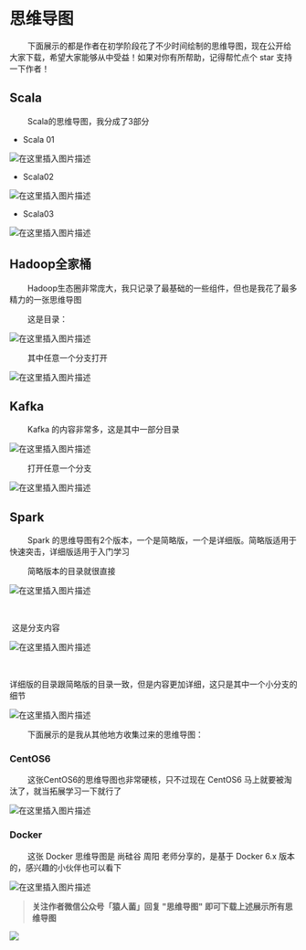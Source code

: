 # 思维导图

&nbsp;&nbsp;&nbsp;&nbsp;&nbsp;&nbsp;&nbsp;&nbsp;下面展示的都是作者在初学阶段花了不少时间绘制的思维导图，现在公开给大家下载，希望大家能够从中受益！如果对你有所帮助，记得帮忙点个 star 支持一下作者！



## Scala

&nbsp;&nbsp;&nbsp;&nbsp;&nbsp;&nbsp;&nbsp;&nbsp;Scala的思维导图，我分成了3部分

- Scala 01 



![在这里插入图片描述](https://img-blog.csdnimg.cn/2021021716181589.png?,type_ZmFuZ3poZW5naGVpdGk,shadow_10,text_aHR0cHM6Ly9ibG9nLmNzZG4ubmV0L3dlaXhpbl80NDMxODgzMA==,size_16,color_FFFFFF,t_70)



- Scala02

![在这里插入图片描述](https://img-blog.csdnimg.cn/20210217162117317.png?,type_ZmFuZ3poZW5naGVpdGk,shadow_10,text_aHR0cHM6Ly9ibG9nLmNzZG4ubmV0L3dlaXhpbl80NDMxODgzMA==,size_16,color_FFFFFF,t_70)



- Scala03

![在这里插入图片描述](https://img-blog.csdnimg.cn/202102181033201.png?,type_ZmFuZ3poZW5naGVpdGk,shadow_10,text_aHR0cHM6Ly9ibG9nLmNzZG4ubmV0L3dlaXhpbl80NDMxODgzMA==,size_16,color_FFFFFF,t_70)



## Hadoop全家桶


&nbsp;&nbsp;&nbsp;&nbsp;&nbsp;&nbsp;&nbsp;&nbsp;Hadoop生态圈非常庞大，我只记录了最基础的一些组件，但也是我花了最多精力的一张思维导图

&nbsp;&nbsp;&nbsp;&nbsp;&nbsp;&nbsp;&nbsp;&nbsp;这是目录：

![在这里插入图片描述](https://img-blog.csdnimg.cn/20210217162507145.png?,type_ZmFuZ3poZW5naGVpdGk,shadow_10,text_aHR0cHM6Ly9ibG9nLmNzZG4ubmV0L3dlaXhpbl80NDMxODgzMA==,size_16,color_FFFFFF,t_70)



&nbsp;&nbsp;&nbsp;&nbsp;&nbsp;&nbsp;&nbsp;&nbsp;其中任意一个分支打开

![在这里插入图片描述](https://img-blog.csdnimg.cn/202102171623452.png?,type_ZmFuZ3poZW5naGVpdGk,shadow_10,text_aHR0cHM6Ly9ibG9nLmNzZG4ubmV0L3dlaXhpbl80NDMxODgzMA==,size_16,color_FFFFFF,t_70)




## Kafka

&nbsp;&nbsp;&nbsp;&nbsp;&nbsp;&nbsp;&nbsp;&nbsp;Kafka 的内容非常多，这是其中一部分目录



![在这里插入图片描述](https://img-blog.csdnimg.cn/20210217163611699.png?,type_ZmFuZ3poZW5naGVpdGk,shadow_10,text_aHR0cHM6Ly9ibG9nLmNzZG4ubmV0L3dlaXhpbl80NDMxODgzMA==,size_16,color_FFFFFF,t_70)

&nbsp;&nbsp;&nbsp;&nbsp;&nbsp;&nbsp;&nbsp;&nbsp;打开任意一个分支



![在这里插入图片描述](https://img-blog.csdnimg.cn/20210217163703957.png?,type_ZmFuZ3poZW5naGVpdGk,shadow_10,text_aHR0cHM6Ly9ibG9nLmNzZG4ubmV0L3dlaXhpbl80NDMxODgzMA==,size_16,color_FFFFFF,t_70)



## Spark

&nbsp;&nbsp;&nbsp;&nbsp;&nbsp;&nbsp;&nbsp;&nbsp;Spark 的思维导图有2个版本，一个是简略版，一个是详细版。简略版适用于快速突击，详细版适用于入门学习

&nbsp;&nbsp;&nbsp;&nbsp;&nbsp;&nbsp;&nbsp;&nbsp;简略版本的目录就很直接



![在这里插入图片描述](https://img-blog.csdnimg.cn/20210217164321223.png?,type_ZmFuZ3poZW5naGVpdGk,shadow_10,text_aHR0cHM6Ly9ibG9nLmNzZG4ubmV0L3dlaXhpbl80NDMxODgzMA==,size_16,color_FFFFFF,t_70)

&nbsp;&nbsp;&nbsp;&nbsp;&nbsp;&nbsp;&nbsp;&nbsp;

​         这是分支内容



![在这里插入图片描述](https://img-blog.csdnimg.cn/20210217164425578.png?,type_ZmFuZ3poZW5naGVpdGk,shadow_10,text_aHR0cHM6Ly9ibG9nLmNzZG4ubmV0L3dlaXhpbl80NDMxODgzMA==,size_16,color_FFFFFF,t_70)

&nbsp;&nbsp;&nbsp;&nbsp;&nbsp;&nbsp;&nbsp;&nbsp;

​         详细版的目录跟简略版的目录一致，但是内容更加详细，这只是其中一个小分支的细节



![在这里插入图片描述](https://img-blog.csdnimg.cn/20210217164904952.png?,type_ZmFuZ3poZW5naGVpdGk,shadow_10,text_aHR0cHM6Ly9ibG9nLmNzZG4ubmV0L3dlaXhpbl80NDMxODgzMA==,size_16,color_FFFFFF,t_70)



&nbsp;&nbsp;&nbsp;&nbsp;&nbsp;&nbsp;&nbsp;&nbsp;下面展示的是我从其他地方收集过来的思维导图：

### CentOS6

&nbsp;&nbsp;&nbsp;&nbsp;&nbsp;&nbsp;&nbsp;&nbsp;这张CentOS6的思维导图也非常硬核，只不过现在 CentOS6 马上就要被淘汰了，就当拓展学习一下就行了



![在这里插入图片描述](https://img-blog.csdnimg.cn/20210217165242389.png?,type_ZmFuZ3poZW5naGVpdGk,shadow_10,text_aHR0cHM6Ly9ibG9nLmNzZG4ubmV0L3dlaXhpbl80NDMxODgzMA==,size_16,color_FFFFFF,t_70)



### Docker

&nbsp;&nbsp;&nbsp;&nbsp;&nbsp;&nbsp;&nbsp;&nbsp;这张 Docker 思维导图是 尚硅谷 周阳 老师分享的，是基于 Docker 6.x 版本的，感兴趣的小伙伴也可以看下



![在这里插入图片描述](https://img-blog.csdnimg.cn/20210217165902286.png?x-oss-process=image/watermark,type_ZmFuZ3poZW5naGVpdGk,shadow_10,text_aHR0cHM6Ly9ibG9nLmNzZG4ubmV0L3dlaXhpbl80NDMxODgzMA==,size_16,color_FFFFFF,t_70)



> **关注作者微信公众号「猿人菌」回复 "思维导图" 即可下载上述展示所有思维导图**




![](https://img-blog.csdnimg.cn/20210119222335538.png?,type_ZmFuZ3poZW5naGVpdGk,shadow_10,text_aHR0cHM6Ly9ibG9nLmNzZG4ubmV0L3dlaXhpbl80NDMxODgzMA==,size_16,color_FFFFFF,t_70#pic_center)
